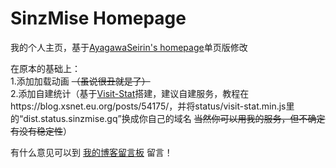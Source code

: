 # SinzMise Homepage
我的个人主页，基于[AyagawaSeirin's homepage](https://github.com/AyagawaSeirin/homepage)单页版修改

在原本的基础上：<br>
1.添加加载动画 ~~（虽说很丑就是了）~~<br>
2.添加自建统计（基于[Visit-Stat](https://github.com/Lete114/Visit-Stat)搭建，建议自建服务，教程在https://blog.xsnet.eu.org/posts/54175/，并将status/visit-stat.min.js里的“dist.status.sinzmise.gq”换成你自己的域名 ~~当然你可以用我的服务，但不确定有没有稳定性~~）

有什么意见可以到 [我的博客留言板](https://blog.sinzmise.cf/comments) 留言！
